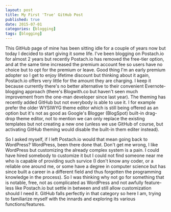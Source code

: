 ```yaml
---
layout: post
title: My First 'True' GitHub Post
published: true
date: 2015-07-01
categories: [blogging]
tags: [blogging]
---
```


This GitHub page of mine has been sitting idle for a couple of years now but today I decided to start giving it some life. I've been blogging on Postach.io for almost 2 years but recently Postach.io has removed the free-tier option, and at the same time increased the premium account fee so users have no choice but to opt for the premium or leave. Good thing I'm an early premium adopter so I get to enjoy lifetime discount but thinking about it again, Postach.io offers very little for the amount they are charging. I keep it because currently there's no better alternative to their convenient Evernote-blogging approach (there's Blogwith.co but haven't seen much improvement from the one-man developer since last year). The theming has recently added GitHub but not everybody is able to use it. I for example prefer the older WYSIWYG theme editor which is still being offered as an option but it's not as good as Google's Blogger (BlogSpot) built-in drag-drop theme editor, not to mention we can only replace the existing templates but not creating a new one (unless we use GitHub of course, but activating GitHub theming would disable the built-in them editer instead).

So I asked myself, if I left Postach.io would that mean going back to WordPress? WordPress, been there done that. Don't get me wrong, I like WordPress but customizing the already complex system is a pain. I could have hired somebody to customize it but I could not find someone near me who is capable of providing such survice (I don't know any coder, or a reliable one around me, or some have a degree in computer science but has since built a career in a different field and thus forgotten the programming knowledge in the process). So I was thinking why not go for something that is notable, free, not as complicated as WordPress and not awfully feature-less like Postach.io but settle in between and still allow customization should I need it. GitHub falls perfectly in that category so here I am, trying to familiarize myself with the innards and exploring its various functions/features.
